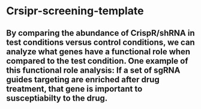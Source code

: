 # Crsipr-screening-template

## By comparing the abundance of CrispR/shRNA in test conditions versus control conditions, we can analyze what genes have a functional role when compared to the test condition. One example of this functional role analysis: If a  set of sgRNA guides targeting are enriched after drug treatment, that gene is important to susceptiabilty to the drug.
